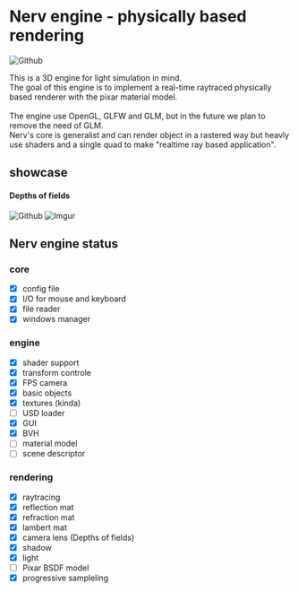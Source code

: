 # Nerv engine - physically based rendering

![Github](https://github.com/Cewein/nerv_pathtracer/blob/master/Render/glass%20bunny%20light.PNG)

This is a 3D engine for light simulation in mind.<br>
The goal of this engine is to implement a real-time raytraced physically based renderer with the pixar material model.<br>
<br>
The engine use OpenGL, GLFW and GLM, but in the future we plan to remove the need of GLM. <br>
Nerv's core is generalist and can render object in a rastered way but heavly use shaders and a single quad to make "realtime ray based application".
## showcase
#### Depths of fields
![Github](https://github.com/Cewein/nerv_pathtracer/blob/master/Render/rabbit%20sphere.png)
![Imgur](https://i.imgur.com/ZvpZmb0.png)

## Nerv engine status
### core
 - [x] config file
 - [x] I/O for mouse and keyboard
 - [x] file reader
 - [x] windows manager

### engine

 - [x] shader support
 - [x] transform controle
 - [x] FPS camera
 - [x] basic objects
 - [x] textures (kinda)
 - [ ] USD loader
 - [x] GUI
 - [x] BVH
 - [ ] material model
 - [ ] scene descriptor
 
 ### rendering
 
  - [x] raytracing
  - [x] reflection mat
  - [X] refraction mat
  - [x] lambert mat
  - [x] camera lens (Depths of fields)
  - [x] shadow
  - [x] light
  - [ ] Pixar BSDF model
  - [x] progressive sampleling
